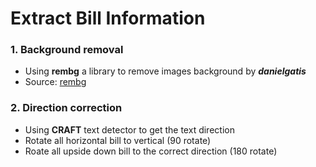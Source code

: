 # Extract Bill Information

### 1. Background removal

- Using **rembg** a library to remove images background by ***danielgatis***
- Source: [rembg](https://github.com/danielgatis/rembg)

### 2. Direction correction

- Using **CRAFT** text detector to get the text direction
- Rotate all horizontal bill to vertical (90 rotate)
- Roate all upside down bill to the correct direction (180 rotate)

